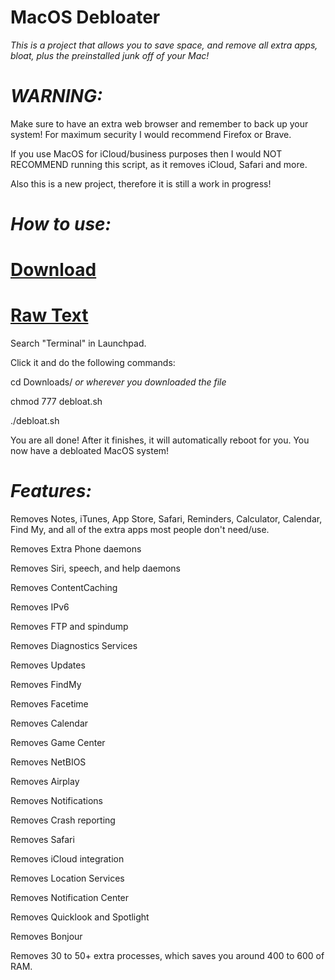 # MacOS Debloater

*This is a project that allows you to save space, and remove all extra apps, bloat, plus the preinstalled junk off of your Mac!*

# *WARNING:*

Make sure to have an extra web browser and remember to back up your system! For maximum security I would recommend Firefox or Brave.

If you use MacOS for iCloud/business purposes then I would NOT RECOMMEND running this script, as it removes iCloud, Safari and more.

Also this is a new project, therefore it is still a work in progress!

# *How to use:*

# [Download](https://github.com/dotslashlevi/macosdebloater/releases/download/v0.2/debloat.sh)

# [Raw Text](https://raw.githubusercontent.com/dotslashlevi/macosdebloater/scripts/debloat.sh)

Search "Terminal" in Launchpad.

Click it and do the following commands:

cd Downloads/ *or wherever you downloaded the file*

chmod 777 debloat.sh

./debloat.sh

You are all done! After it finishes, it will automatically reboot for you. You now have a debloated MacOS system!

# *Features:*

Removes Notes, iTunes, App Store, Safari, Reminders, Calculator, Calendar, Find My, and all of the extra apps most people don't need/use.

Removes Extra Phone daemons

Removes Siri, speech, and help daemons

Removes ContentCaching

Removes IPv6

Removes FTP and spindump

Removes Diagnostics Services

Removes Updates

Removes FindMy

Removes Facetime

Removes Calendar

Removes Game Center

Removes NetBIOS

Removes Airplay

Removes Notifications

Removes Crash reporting

Removes Safari

Removes iCloud integration

Removes Location Services

Removes Notification Center

Removes Quicklook and Spotlight

Removes Bonjour

Removes 30 to 50+ extra processes, which saves you around 400 to 600 of RAM.
